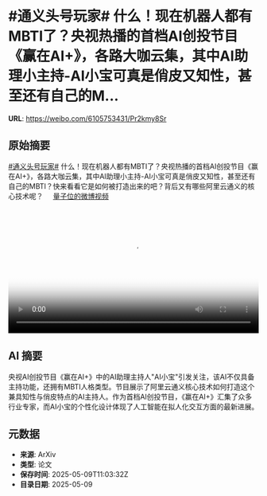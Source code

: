 # #通义头号玩家# 什么！现在机器人都有MBTI了？央视热播的首档AI创投节目《赢在AI+》，各路大咖云集，其中AI助理小主持-AI小宝可真是俏皮又知性，甚至还有自己的M...

**URL**: https://weibo.com/6105753431/Pr2kmy8Sr

## 原始摘要

<a href="https://m.weibo.cn/search?containerid=231522type%3D1%26t%3D10%26q%3D%23%E9%80%9A%E4%B9%89%E5%A4%B4%E5%8F%B7%E7%8E%A9%E5%AE%B6%23&amp;extparam=%23%E9%80%9A%E4%B9%89%E5%A4%B4%E5%8F%B7%E7%8E%A9%E5%AE%B6%23" data-hide=""><span class="surl-text">#通义头号玩家#</span></a> 什么！现在机器人都有MBTI了？央视热播的首档AI创投节目《赢在AI+》，各路大咖云集，其中AI助理小主持-AI小宝可真是俏皮又知性，甚至还有自己的MBTI？快来看看它是如何被打造出来的吧？背后又有哪些阿里云通义的核心技术呢？ <a href="https://video.weibo.com/show?fid=1034:5164434344312898" data-hide=""><span class="url-icon"><img style="width: 1rem;height: 1rem" src="https://h5.sinaimg.cn/upload/2015/09/25/3/timeline_card_small_video_default.png" referrerpolicy="no-referrer"></span><span class="surl-text">量子位的微博视频</span></a> <br clear="both"><div style="clear: both"></div><video controls="controls" poster="https://tvax3.sinaimg.cn/orj480/006Fd7o3ly1i19c884ylij30u01hc77j.jpg" style="width: 100%"><source src="https://f.video.weibocdn.com/o0/ssP8HQ74lx08o6VwQpKM01041201naPq0E010.mp4?label=mp4_720p&amp;template=720x1280.24.0&amp;ori=0&amp;ps=1CwnkDw1GXwCQx&amp;Expires=1746792146&amp;ssig=8Rua0TQcEq&amp;KID=unistore,video"><source src="https://f.video.weibocdn.com/o0/8zEobHZRlx08o6VvzORW01041200OEIL0E010.mp4?label=mp4_hd&amp;template=540x960.24.0&amp;ori=0&amp;ps=1CwnkDw1GXwCQx&amp;Expires=1746792146&amp;ssig=Xdu0EZEZnz&amp;KID=unistore,video"><source src="https://f.video.weibocdn.com/o0/FfMkRlujlx08o6Vv5xEk01041200sBOw0E010.mp4?label=mp4_ld&amp;template=360x640.24.0&amp;ori=0&amp;ps=1CwnkDw1GXwCQx&amp;Expires=1746792146&amp;ssig=bbl8hP35mV&amp;KID=unistore,video"><p>视频无法显示，请前往<a href="https://video.weibo.com/show?fid=1034%3A5164434344312898" target="_blank" rel="noopener noreferrer">微博视频</a>观看。</p></video>

## AI 摘要

央视AI创投节目《赢在AI+》中的AI助理主持人"AI小宝"引发关注，该AI不仅具备主持功能，还拥有MBTI人格类型。节目展示了阿里云通义核心技术如何打造这个兼具知性与俏皮特点的AI主持人。作为首档AI创投节目，《赢在AI+》汇集了众多行业专家，而AI小宝的个性化设计体现了人工智能在拟人化交互方面的最新进展。

## 元数据

- **来源**: ArXiv
- **类型**: 论文
- **保存时间**: 2025-05-09T11:03:32Z
- **目录日期**: 2025-05-09
